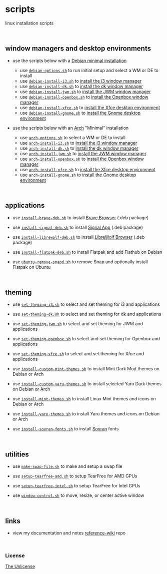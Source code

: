 # scripts

linux installation scripts

&nbsp;

## window managers and desktop environments

- use the scripts below with a [Debian minimal installation](https://e33.io/913)
	- use [`debian-options.sh`](https://github.com/e33io/scripts/blob/main/debian-options.sh) to run initial setup and select a WM or DE to install
	- use [`debian-install-i3.sh`](https://github.com/e33io/scripts/blob/main/debian-install-i3.sh) to [install the i3 window manager](https://github.com/e33io/reference-wiki/blob/main/installation-docs/debian-i3-installation.md)
	- use [`debian-install-dk.sh`](https://github.com/e33io/scripts/blob/main/debian-install-dk.sh) to [install the dk window manager](https://github.com/e33io/reference-wiki/blob/main/installation-docs/debian-dk-installation.md)
	- use [`debian-install-jwm.sh`](https://github.com/e33io/scripts/blob/main/debian-install-jwm.sh) to [install the JWM window manager](https://github.com/e33io/reference-wiki/blob/main/installation-docs/debian-jwm-installation.md)
	- use [`debian-install-openbox.sh`](https://github.com/e33io/scripts/blob/main/debian-install-openbox.sh) to [install the Openbox window manager](https://github.com/e33io/reference-wiki/blob/main/installation-docs/debian-openbox-installation.md)
	- use [`debian-install-xfce.sh`](https://github.com/e33io/scripts/blob/main/debian-install-xfce.sh) to [install the Xfce desktop environment](https://github.com/e33io/reference-wiki/blob/main/installation-docs/debian-xfce-installation.md)
	- use [`debian-install-gnome.sh`](https://github.com/e33io/scripts/blob/main/debian-install-gnome.sh) to [install the Gnome desktop environment](https://github.com/e33io/reference-wiki/blob/main/installation-docs/debian-gnome-installation.md)

- use the scripts below with an [Arch](https://wiki.archlinux.org/title/Archinstall) "Minimal" installation
	- use [`arch-options.sh`](https://github.com/e33io/scripts/blob/main/arch-options.sh) to select a WM or DE to install
	- use [`arch-install-i3.sh`](https://github.com/e33io/scripts/blob/main/arch-install-i3.sh) to [install the i3 window manager](https://github.com/e33io/reference-wiki/blob/main/installation-docs/arch-i3-installation.md)
	- use [`arch-install-dk.sh`](https://github.com/e33io/scripts/blob/main/arch-install-dk.sh) to [install the dk window manager](https://github.com/e33io/reference-wiki/blob/main/installation-docs/arch-dk-installation.md)
	- use [`arch-install-jwm.sh`](https://github.com/e33io/scripts/blob/main/arch-install-jwm.sh) to [install the JWM window manager](https://github.com/e33io/reference-wiki/blob/main/installation-docs/arch-jwm-installation.md)
	- use [`arch-install-openbox.sh`](https://github.com/e33io/scripts/blob/main/arch-install-openbox.sh) to [install the Openbox window manager](https://github.com/e33io/reference-wiki/blob/main/installation-docs/arch-openbox-installation.md)
	- use [`arch-install-xfce.sh`](https://github.com/e33io/scripts/blob/main/arch-install-xfce.sh) to [install the Xfce desktop environment](https://github.com/e33io/reference-wiki/blob/main/installation-docs/arch-xfce-installation.md)
	- use [`arch-install-gnome.sh`](https://github.com/e33io/scripts/blob/main/arch-install-gnome.sh) to [install the Gnome desktop environment](https://github.com/e33io/reference-wiki/blob/main/installation-docs/arch-gnome-installation.md)

&nbsp;

## applications

- use [`install-brave-deb.sh`](https://github.com/e33io/scripts/blob/main/install-brave-deb.sh) to install [Brave Browser](https://brave.com) (.deb package)

- use [`install-signal-deb.sh`](https://github.com/e33io/scripts/blob/main/install-signal-deb.sh) to install [Signal App](https://www.signal.org) (.deb package)

- use [`install-librewolf-deb.sh`](https://github.com/e33io/scripts/blob/main/install-librewolf-deb.sh) to install [LibreWolf Browser](https://librewolf.net) (.deb package)

- use [`install-flatpak-deb.sh`](https://github.com/e33io/scripts/blob/main/install-flatpak-deb.sh) to install Flatpak and add Flathub on Debian

- use [`ubuntu-remove-snapd.sh`](https://github.com/e33io/scripts/blob/main/ubuntu-remove-snapd.sh) to remove Snap and optionally install Flatpak on Ubuntu

&nbsp;

## theming

- use [`set-theming-i3.sh`](https://github.com/e33io/scripts/blob/main/set-theming-i3.sh) to select and set theming for i3 and applications

- use [`set-theming-dk.sh`](https://github.com/e33io/scripts/blob/main/set-theming-dk.sh) to select and set theming for dk and applications

- use [`set-theming-jwm.sh`](https://github.com/e33io/scripts/blob/main/set-theming-jwm.sh) to select and set theming for JWM and applications

- use [`set-theming-openbox.sh`](https://github.com/e33io/scripts/blob/main/set-theming-openbox.sh) to select and set theming for Openbox and applications

- use [`set-theming-xfce.sh`](https://github.com/e33io/scripts/blob/main/set-theming-xfce.sh) to select and set theming for Xfce and applications

- use [`install-custom-mint-themes.sh`](https://github.com/e33io/scripts/blob/main/install-custom-mint-themes.sh) to install Mint Dark Mod themes on Debian or Arch

- use [`install-custom-yaru-themes.sh`](https://github.com/e33io/scripts/blob/main/install-custom-yaru-themes.sh) to install selected Yaru Dark themes on Debian or Arch

- use [`install-mint-themes.sh`](https://github.com/e33io/scripts/blob/main/install-mint-themes.sh) to install Linux Mint themes and icons on Debian or Arch

- use [`install-yaru-themes.sh`](https://github.com/e33io/scripts/blob/main/install-yaru-themes.sh) to install Yaru themes and icons on Debian or Arch

- use [`install-sovran-fonts.sh`](https://github.com/e33io/scripts/blob/main/install-sovran-fonts.sh) to install [Sovran](https://sovranfonts.e33.io) fonts

&nbsp;

## utilities

- use [`make-swap-file.sh`](https://github.com/e33io/scripts/blob/main/make-swap-file.sh) to make and setup a swap file

- use [`setup-tearfree-amd.sh`](https://github.com/e33io/scripts/blob/main/setup-tearfree-amd.sh) to setup TearFree for AMD GPUs

- use [`setup-tearfree-intel.sh`](https://github.com/e33io/scripts/blob/main/setup-tearfree-intel.sh) to setup TearFree for Intel GPUs

- use [`window-control.sh`](https://github.com/e33io/scripts/blob/main/window-control.sh) to move, resize, or center active window

&nbsp;

## links
- view my documentation and notes [reference-wiki](https://github.com/e33io/reference-wiki) repo

&nbsp;

### License
[The Unlicense](https://github.com/e33io/scripts/blob/main/LICENSE)
